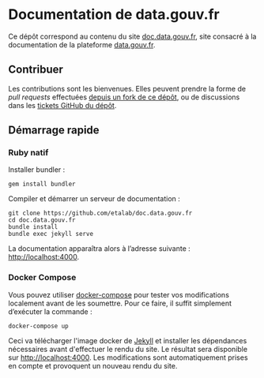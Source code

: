 # Documentation de data.gouv.fr

Ce dépôt correspond au contenu du site [doc.data.gouv.fr](https://doc.data.gouv.fr), site consacré à la documentation de la plateforme [data.gouv.fr](https://data.gouv.fr).

## Contribuer

Les contributions sont les bienvenues. Elles peuvent prendre la forme de _pull requests_ effectuées [depuis un fork de ce dépôt](https://help.github.com/articles/fork-a-repo/), ou de discussions dans les [tickets GitHub du dépôt](https://github.com/etalab/doc.data.gouv.fr/issues).

## Démarrage rapide

### Ruby natif

Installer bundler :

```
gem install bundler
```

Compiler et démarrer un serveur de documentation :

```
git clone https://github.com/etalab/doc.data.gouv.fr
cd doc.data.gouv.fr
bundle install
bundle exec jekyll serve
```

La documentation apparaîtra alors à l’adresse suivante : <a href="http://localhost:4000">http://localhost:4000</a>.

### Docker Compose

Vous pouvez utiliser [docker-compose](https://docs.docker.com/compose/) pour tester vos modifications localement avant de les soumettre. Pour ce faire, il suffit simplement d’exécuter la commande :

```
docker-compose up
```

Ceci va télécharger l'image docker de [Jekyll](https://www.jekyll.io/) et installer les dépendances nécessaires avant d'effectuer le rendu du site. Le résultat sera disponible sur <http://localhost:4000>. Les modifications sont automatiquement prises en compte et provoquent un nouveau rendu du site.
